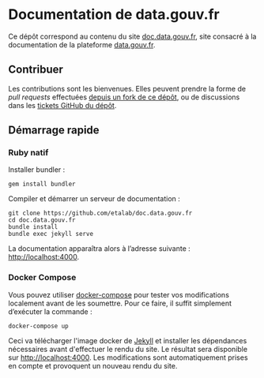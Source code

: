 # Documentation de data.gouv.fr

Ce dépôt correspond au contenu du site [doc.data.gouv.fr](https://doc.data.gouv.fr), site consacré à la documentation de la plateforme [data.gouv.fr](https://data.gouv.fr).

## Contribuer

Les contributions sont les bienvenues. Elles peuvent prendre la forme de _pull requests_ effectuées [depuis un fork de ce dépôt](https://help.github.com/articles/fork-a-repo/), ou de discussions dans les [tickets GitHub du dépôt](https://github.com/etalab/doc.data.gouv.fr/issues).

## Démarrage rapide

### Ruby natif

Installer bundler :

```
gem install bundler
```

Compiler et démarrer un serveur de documentation :

```
git clone https://github.com/etalab/doc.data.gouv.fr
cd doc.data.gouv.fr
bundle install
bundle exec jekyll serve
```

La documentation apparaîtra alors à l’adresse suivante : <a href="http://localhost:4000">http://localhost:4000</a>.

### Docker Compose

Vous pouvez utiliser [docker-compose](https://docs.docker.com/compose/) pour tester vos modifications localement avant de les soumettre. Pour ce faire, il suffit simplement d’exécuter la commande :

```
docker-compose up
```

Ceci va télécharger l'image docker de [Jekyll](https://www.jekyll.io/) et installer les dépendances nécessaires avant d'effectuer le rendu du site. Le résultat sera disponible sur <http://localhost:4000>. Les modifications sont automatiquement prises en compte et provoquent un nouveau rendu du site.
